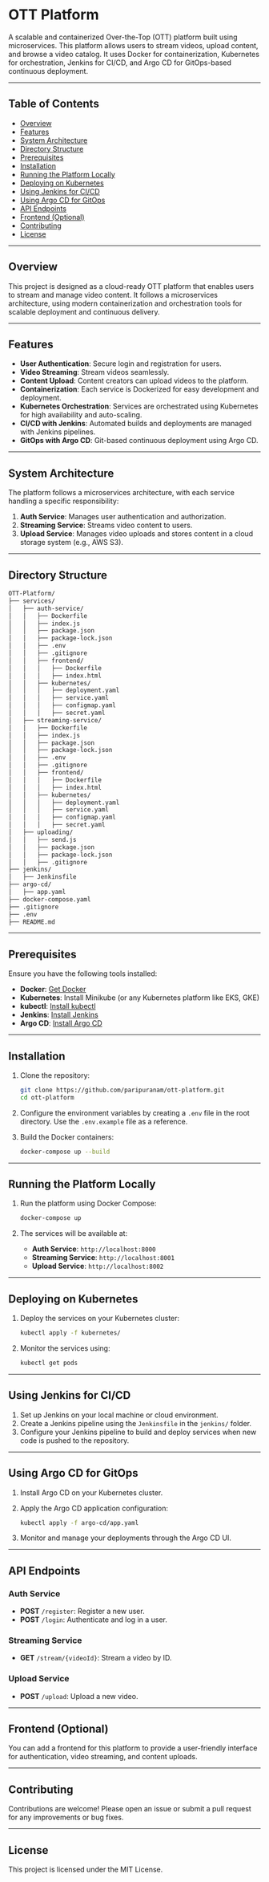 
# OTT Platform

A scalable and containerized Over-the-Top (OTT) platform built using microservices. This platform allows users to stream videos, upload content, and browse a video catalog. It uses Docker for containerization, Kubernetes for orchestration, Jenkins for CI/CD, and Argo CD for GitOps-based continuous deployment.

---

## Table of Contents

- [Overview](#overview)
- [Features](#features)
- [System Architecture](#system-architecture)
- [Directory Structure](#directory-structure)
- [Prerequisites](#prerequisites)
- [Installation](#installation)
- [Running the Platform Locally](#running-the-platform-locally)
- [Deploying on Kubernetes](#deploying-on-kubernetes)
- [Using Jenkins for CI/CD](#using-jenkins-for-ci-cd)
- [Using Argo CD for GitOps](#using-argo-cd-for-gitops)
- [API Endpoints](#api-endpoints)
- [Frontend (Optional)](#frontend-optional)
- [Contributing](#contributing)
- [License](#license)

---

## Overview

This project is designed as a cloud-ready OTT platform that enables users to stream and manage video content. It follows a microservices architecture, using modern containerization and orchestration tools for scalable deployment and continuous delivery.

---

## Features

- **User Authentication**: Secure login and registration for users.
- **Video Streaming**: Stream videos seamlessly.
- **Content Upload**: Content creators can upload videos to the platform.
- **Containerization**: Each service is Dockerized for easy development and deployment.
- **Kubernetes Orchestration**: Services are orchestrated using Kubernetes for high availability and auto-scaling.
- **CI/CD with Jenkins**: Automated builds and deployments are managed with Jenkins pipelines.
- **GitOps with Argo CD**: Git-based continuous deployment using Argo CD.

---

## System Architecture

The platform follows a microservices architecture, with each service handling a specific responsibility:

1. **Auth Service**: Manages user authentication and authorization.
2. **Streaming Service**: Streams video content to users.
3. **Upload Service**: Manages video uploads and stores content in a cloud storage system (e.g., AWS S3).

---

## Directory Structure

```bash
OTT-Platform/
├── services/
│   ├── auth-service/
│   │   ├── Dockerfile
│   │   ├── index.js
│   │   ├── package.json
│   │   ├── package-lock.json
│   │   ├── .env
│   │   ├── .gitignore
│   │   ├── frontend/
│   │   │   ├── Dockerfile
│   │   │   ├── index.html
│   │   ├── kubernetes/
│   │   │   ├── deployment.yaml
│   │   │   ├── service.yaml
│   │   │   ├── configmap.yaml
│   │   │   ├── secret.yaml
│   ├── streaming-service/
│   │   ├── Dockerfile
│   │   ├── index.js
│   │   ├── package.json
│   │   ├── package-lock.json
│   │   ├── .env
│   │   ├── .gitignore
│   │   ├── frontend/
│   │   │   ├── Dockerfile
│   │   │   ├── index.html
│   │   ├── kubernetes/
│   │   │   ├── deployment.yaml
│   │   │   ├── service.yaml
│   │   │   ├── configmap.yaml
│   │   │   ├── secret.yaml
│   ├── uploading/
│   │   ├── send.js
│   │   ├── package.json
│   │   ├── package-lock.json
│   │   ├── .gitignore
├── jenkins/
│   ├── Jenkinsfile
├── argo-cd/
│   ├── app.yaml
├── docker-compose.yaml
├── .gitignore
├── .env
├── README.md
```

---

## Prerequisites

Ensure you have the following tools installed:

- **Docker**: [Get Docker](https://www.docker.com/)
- **Kubernetes**: Install Minikube (or any Kubernetes platform like EKS, GKE)
- **kubectl**: [Install kubectl](https://kubernetes.io/docs/tasks/tools/)
- **Jenkins**: [Install Jenkins](https://www.jenkins.io/)
- **Argo CD**: [Install Argo CD](https://argo-cd.readthedocs.io/en/stable/getting_started/)

---

## Installation

1. Clone the repository:

   ```bash
   git clone https://github.com/paripuranam/ott-platform.git
   cd ott-platform
   ```

2. Configure the environment variables by creating a `.env` file in the root directory. Use the `.env.example` file as a reference.

3. Build the Docker containers:

   ```bash
   docker-compose up --build
   ```

---

## Running the Platform Locally

1. Run the platform using Docker Compose:

   ```bash
   docker-compose up
   ```

2. The services will be available at:

   - **Auth Service**: `http://localhost:8000`
   - **Streaming Service**: `http://localhost:8001`
   - **Upload Service**: `http://localhost:8002`

---

## Deploying on Kubernetes

1. Deploy the services on your Kubernetes cluster:

   ```bash
   kubectl apply -f kubernetes/
   ```

2. Monitor the services using:

   ```bash
   kubectl get pods
   ```

---

## Using Jenkins for CI/CD

1. Set up Jenkins on your local machine or cloud environment.
2. Create a Jenkins pipeline using the `Jenkinsfile` in the `jenkins/` folder.
3. Configure your Jenkins pipeline to build and deploy services when new code is pushed to the repository.

---

## Using Argo CD for GitOps

1. Install Argo CD on your Kubernetes cluster.
2. Apply the Argo CD application configuration:

   ```bash
   kubectl apply -f argo-cd/app.yaml
   ```

3. Monitor and manage your deployments through the Argo CD UI.

---

## API Endpoints

### Auth Service
- **POST** `/register`: Register a new user.
- **POST** `/login`: Authenticate and log in a user.

### Streaming Service
- **GET** `/stream/{videoId}`: Stream a video by ID.

### Upload Service
- **POST** `/upload`: Upload a new video.

---

## Frontend (Optional)

You can add a frontend for this platform to provide a user-friendly interface for authentication, video streaming, and content uploads.

---

## Contributing

Contributions are welcome! Please open an issue or submit a pull request for any improvements or bug fixes.

---

## License

This project is licensed under the MIT License.
